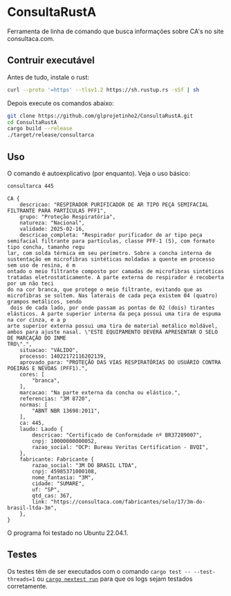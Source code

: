 # ConsultaRustA

Ferramenta de linha de comando que busca informações sobre CA's no site
consultaca.com.

## Contruir executável

Antes de tudo, instale o rust:

```bash
curl --proto '=https' --tlsv1.2 https://sh.rustup.rs -sSf | sh
```

Depois execute os comandos abaixo:

```bash
git clone https://github.com/glprojetinho2/ConsultaRustA.git
cd ConsultaRustA
cargo build --release
./target/release/consultarca
```

## Uso

O comando é autoexplicativo (por enquanto). Veja o uso básico:

```bash
consultarca 445
```

```
CA {
    descricao: "RESPIRADOR PURIFICADOR DE AR TIPO PEÇA SEMIFACIAL FILTRANTE PARA PARTÍCULAS PFF1",
    grupo: "Proteção Respiratória",
    natureza: "Nacional",
    validade: 2025-02-16,
    descricao_completa: "Respirador purificador de ar tipo peça semifacial filtrante para partículas, classe PFF-1 (S), com formato tipo concha, tamanho regu
lar, com solda térmica em seu perímetro. Sobre a concha interna de sustentação em microfibras sintéticas moldadas a quente em processo sem uso de resina, é m
ontado o meio filtrante composto por camadas de microfibras sintéticas tratadas eletrostaticamente. A parte externa do respirador é recoberta por um não teci
do na cor branca, que protege o meio filtrante, evitando que as microfibras se soltem. Nas laterais de cada peça existem 04 (quatro) grampos metálicos, sendo
 dois de cada lado, por onde passam as pontas de 02 (dois) tirantes elásticos. A parte superior interna da peça possui uma tira de espuma na cor cinza, e a p
arte superior externa possui uma tira de material metálico moldável, ambos para ajuste nasal. \"ESTE EQUIPAMENTO DEVERÁ APRESENTAR O SELO DE MARCAÇÃO DO INME
TRO\".",
    situacao: "VÁLIDO",
    processo: 14022172116202139,
    aprovado_para: "PROTEÇÃO DAS VIAS RESPIRATÓRIAS DO USUÁRIO CONTRA POEIRAS E NÉVOAS (PFF1).",
    cores: [
        "branca",
    ],
    marcacao: "Na parte externa da concha ou elástico.",
    referencias: "3M 8720",
    normas: [
        "ABNT NBR 13698:2011",
    ],
    ca: 445,
    laudo: Laudo {
        descricao: "Certificado de Conformidade nº BR37289007",
        cnpj: 10000000000052,
        razao_social: "OCP: Bureau Veritas Certification - BVQI",
    },
    fabricante: Fabricante {
        razao_social: "3M DO BRASIL LTDA",
        cnpj: 45985371000108,
        nome_fantasia: "3M",
        cidade: "SUMARE",
        uf: "SP",
        qtd_cas: 367,
        link: "https://consultaca.com/fabricantes/selo/17/3m-do-brasil-ltda-3m",
    },
}
```

O programa foi testado no Ubuntu 22.04.1.

## Testes

Os testes têm de ser executados com o comando `cargo test -- --test-threads=1`
ou [`cargo nextest run`](https://nexte.st/) para que os logs sejam testados
corretamente.
